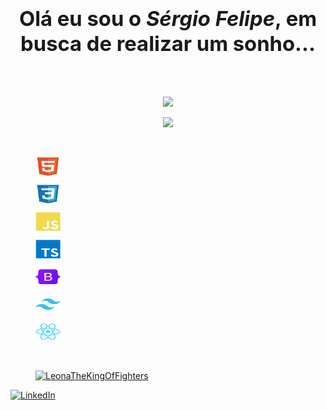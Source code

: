 ### <header><h1 align="center"><strong> Olá eu sou o <em>Sérgio Felipe</em>, em busca de realizar um sonho... </strong></h1></header>

<main>
   <section>
     <artcicle>
       <div align="center">
         <a href="https://github.com/InfoDevEstudent">
         <figure><img height="160em" src="https://github-readme-stats.vercel.app/api?username=InfoDevEstudent&show_icons=true&theme=dracula&include_all_commits=true&count_private=true"/></figure>
         <figure><img height="160em" src="https://github-readme-stats.vercel.app/api/top-langs/?username=InfoDevEstudent&layout=compact&langs_count=7&theme=dracula"/></figure>
       </div>
       <div style="display: inline_block"><br>
         <figure><img align="center" title="HTML5" alt="InfoDevEstudent-HTML5" height="30" width="40" src="https://raw.githubusercontent.com/devicons/devicon/master/icons/html5/html5-original.svg"></figure>
         <figure><img align="center" title="CSS3" alt="InfoDevEstudent-CSS3" height="30" width="40" src="https://raw.githubusercontent.com/devicons/devicon/master/icons/css3/css3-original.svg"></figure>
         <figure><img align="center" title="JavaScript" alt="InfoDevEstudent-Js" height="30" width="40" src="https://raw.githubusercontent.com/devicons/devicon/master/icons/javascript/javascript-plain.svg"></figure>
         <figure><img align="center" title="TypeScript" alt="InfoDevEstudent-Ts" height="30" width="40" src="https://raw.githubusercontent.com/devicons/devicon/master/icons/typescript/typescript-plain.svg"></figure>
          <figure><img align="center" title="Bootstrap5" alt="InfoDevEstudent-Bootstrap5" height="30" width="40" src="https://raw.githubusercontent.com/devicons/devicon/master/icons/bootstrap/bootstrap-original.svg"></figure>
          <figure><img align="center" title="Tailwindcss" alt="InfoDevEstudent-Tailwindcss" height="30" width="40" src="https://github.com/devicons/devicon/blob/master/icons/tailwindcss/tailwindcss-plain.svg"></figure>
          <figure><img align="center" title="React" alt="InfoDevEstudent-React" height="30" width="40" src="https://raw.githubusercontent.com/devicons/devicon/master/icons/react/react-original.svg"></figure>
       </div><br>
          <figure><img align="center" title="Ninmu Shuikou Shimasu" alt="LeonaTheKingOfFighters" width=”100” height="145" src="https://user-images.githubusercontent.com/103974762/209141758-0ce23788-3d68-4e28-8748-65d91bb1a56e.gif"></figure>
          <div>
             <a href="https://www.linkedin.com/in/s%C3%A9rgio-f-681565180" target="_blank"><img src="https://img.shields.io/badge/-LinkedIn-%230077B5?style=for-the-badge&logo=linkedin&logoColor=white" title="my LinkedIn" alt="LinkedIn" target="_blank"></a>
          </div>
     </artcicle>
   </section>
</main>
          

